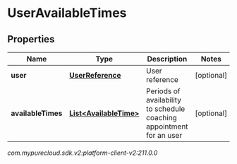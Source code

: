 # UserAvailableTimes


## Properties

| Name | Type | Description | Notes |
| ------------ | ------------- | ------------- | ------------- |
| **user** | [**UserReference**](UserReference) | User reference |  [optional] |
| **availableTimes** | [**List&lt;AvailableTime&gt;**](AvailableTime) | Periods of availability to schedule coaching appointment for an user |  [optional] |




_com.mypurecloud.sdk.v2:platform-client-v2:211.0.0_
